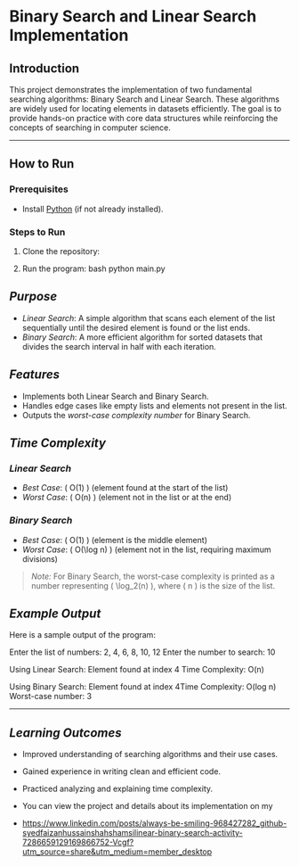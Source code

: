 # Binary Search and Linear Search Implementation

## Introduction
This project demonstrates the implementation of two fundamental searching algorithms: Binary Search and Linear Search. These algorithms are widely used for locating elements in datasets efficiently. The goal is to provide hands-on practice with core data structures while reinforcing the concepts of searching in computer science.

---

## How to Run

### Prerequisites
- Install [Python](https://www.python.org/downloads/) (if not already installed).

### Steps to Run
1. Clone the repository:
  
   
2. Run the program:     bash
   python main.py
## *Purpose*
- *Linear Search*: A simple algorithm that scans each element of the list sequentially until the desired element is found or the list ends.
- *Binary Search*: A more efficient algorithm for sorted datasets that divides the search interval in half with each iteration.
## *Features*
- Implements both Linear Search and Binary Search.
- Handles edge cases like empty lists and elements not present in the list.
- Outputs the *worst-case complexity number* for Binary Search.
## *Time Complexity*

### *Linear Search*
- *Best Case*: \( O(1) \) (element found at the start of the list)
- *Worst Case*: \( O(n) \) (element not in the list or at the end)

### *Binary Search*
- *Best Case*: \( O(1) \) (element is the middle element)
- *Worst Case*: \( O(\log n) \) (element not in the list, requiring maximum divisions)

> *Note:* For Binary Search, the worst-case complexity is printed as a number representing \( \log_2(n) \), where \( n \) is the size of the list.
## *Example Output*
Here is a sample output of the program:


Enter the list of numbers: 2, 4, 6, 8, 10, 12
Enter the number to search: 10

Using Linear Search:
Element found at index 4
Time Complexity: O(n)

Using Binary Search:
Element found at index 4Time Complexity: O(log n)
Worst-case number: 3


---

## *Learning Outcomes*
- Improved understanding of searching algorithms and their use cases.
- Gained experience in writing clean and efficient code.
- Practiced analyzing and explaining time complexity.

- You can view the project and details about its implementation on my
- https://www.linkedin.com/posts/always-be-smiling-968427282_github-syedfaizanhussainshahshamsilinear-binary-search-activity-7286659129169866752-Vcgf?utm_source=share&utm_medium=member_desktop
